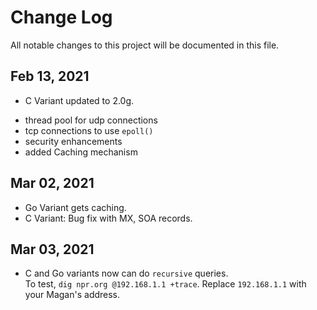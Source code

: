 # Change Log 
All notable changes to this project will be documented in this file.


## Feb 13, 2021 
* C Variant updated to 2.0g.  
 - thread pool for udp connections
 - tcp connections to use `epoll()`
 - security enhancements
 - added Caching mechanism 
 
## Mar 02, 2021
- Go Variant gets caching. 
- C Variant: Bug fix with MX, SOA records. 
## Mar 03, 2021
- C and Go variants now can do `recursive` queries. <br>To test, `dig npr.org @192.168.1.1 +trace`. Replace `192.168.1.1` with your Magan's address. 
